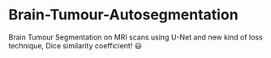 # Brain-Tumour-Autosegmentation

Brain Tumour Segmentation on MRI scans using U-Net and new kind of loss technique, Dice similarity coefficient! :smiley:

